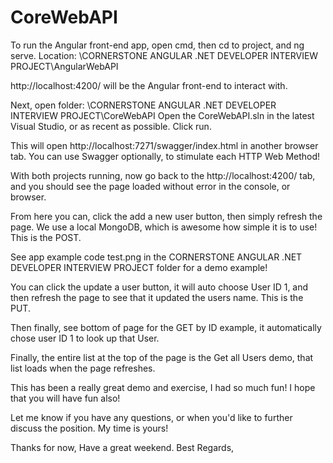 # CoreWebAPI

To run the Angular front-end app, open cmd, then cd to project, and ng serve. Location: \CORNERSTONE ANGULAR .NET DEVELOPER INTERVIEW PROJECT\AngularWebAPI

http://localhost:4200/ will be the Angular front-end to interact with.

Next, open folder: \CORNERSTONE ANGULAR .NET DEVELOPER INTERVIEW PROJECT\CoreWebAPI
Open the CoreWebAPI.sln in the latest Visual Studio, or as recent as possible.
Click run.

This will open http://localhost:7271/swagger/index.html in another browser tab. You can use Swagger optionally, to stimulate each HTTP Web Method!

With both projects running, now go back to the http://localhost:4200/ tab, and you should see the page loaded without error in the console, or browser.

From here you can, click the add a new user button, then simply refresh the page. We use a local MongoDB, which is awesome how simple it is to use! This is the POST.

See app example code test.png in the CORNERSTONE ANGULAR .NET DEVELOPER INTERVIEW PROJECT folder for a demo example!

You can click the update a user button, it will auto choose User ID 1, and then refresh the page to see that it updated the users name. This is the PUT.

Then finally, see bottom of page for the GET by ID example, it automatically chose user ID 1 to look up that User. 

Finally, the entire list at the top of the page is the Get all Users demo, that list loads when the page refreshes.

This has been a really great demo and exercise, I had so much fun! I hope that you will have fun also!

Let me know if you have any questions, or when you'd like to further discuss the position. My time is yours!

Thanks for now,
Have a great weekend.
Best Regards,

